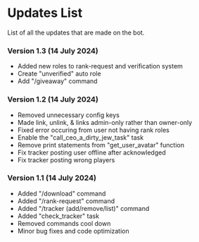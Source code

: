 # Updates List

List of all the updates that are made on the bot.

### Version 1.3 (14 July 2024)

- Added new roles to rank-request and verification system
- Create "unverified" auto role
- Add "/giveaway" command

### Version 1.2 (14 July 2024)

- Removed unnecessary config keys
- Made link, unlink, & links admin-only rather than owner-only
- Fixed error occuring from user not having rank roles
- Enable the "call_ceo_a_dirty_jew_task" task
- Remove print statements from "get_user_avatar" function
- Fix tracker posting user offline after acknowledged
- Fix tracker posting wrong players

### Version 1.1 (14 July 2024)

- Added "/download" command
- Added "/rank-request" command
- Added "/tracker (add/remove/list)" command
- Added "check_tracker" task
- Removed commands cool down
- Minor bug fixes and code optimization
